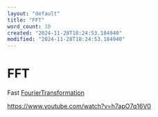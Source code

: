 ```yaml
---
layout: "default"
title: "FFT"
word_count: 10
created: "2024-11-28T18:24:53.184940"
modified: "2024-11-28T18:24:53.184940"
---
```

# FFT

Fast [FourierTransformation](docs/fouriertransformation/index/)

https://www.youtube.com/watch?v=h7apO7q16V0